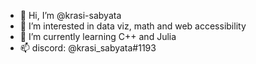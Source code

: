 - 👋 Hi, I’m @krasi-sabyata
- 👀 I’m interested in data viz, math and web accessibility
- 🌱 I’m currently learning C++ and Julia
- 📫 discord: @krasi_sabyata#1193

<!---
krasi-sabyata/krasi-sabyata is a ✨ special ✨ repository because its `README.md` (this file) appears on your GitHub profile.
You can click the Preview link to take a look at your changes.
--->
